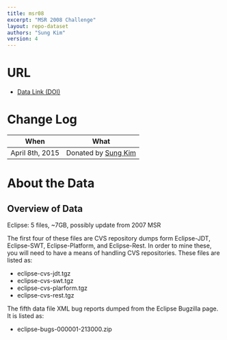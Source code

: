 ```yaml
---
title: msr08
excerpt: "MSR 2008 Challenge"
layout: repo-dataset
authors: "Sung Kim"
version: 4
---
```


# URL

* [Data Link (DOI)](https://doi.org/10.5281/zenodo.268538)

# Change Log

When | What
---- | ----
April 8th, 2015 | Donated by [Sung Kim](/repo/people/data-donors/promise4.html)

# About the Data

## Overview of Data

Eclipse: 5 files, ~7GB, possibly update from 2007 MSR

The first four of these files are CVS repository dumps form Eclipse-JDT, Eclipse-SWT, Eclipse-Platform, and Eclipse-Rest. In order to mine these, you will need to have a means of handling CVS repositories. These files are listed as:

 * eclipse-cvs-jdt.tgz
 * eclipse-cvs-swt.tgz
 * eclipse-cvs-plarform.tgz
 * eclipse-cvs-rest.tgz

The fifth data file XML bug reports dumped from the Eclipse Bugzilla page. It is listed as:

 * eclipse-bugs-000001-213000.zip
